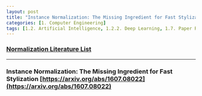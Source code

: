 ```yaml
---
layout: post
title: "Instance Normalization: The Missing Ingredient for Fast Stylization"
categories: [1. Computer Engineering]
tags: [1.2. Artificial Intelligence, 1.2.2. Deep Learning, 1.7. Paper Review]
---
```


### [Normalization Literature List](https://maizer2.github.io/1.%20computer%20engineering/2022/10/04/Paper-of-Normalization.html)

---

### Instance Normalization: The Missing Ingredient for Fast Stylization [https://arxiv.org/abs/1607.08022](https://arxiv.org/abs/1607.08022)

